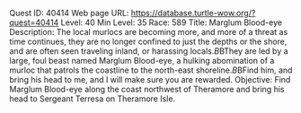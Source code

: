 Quest ID: 40414
Web page URL: https://database.turtle-wow.org/?quest=40414
Level: 40
Min Level: 35
Race: 589
Title: Marglum Blood-eye
Description: The local murlocs are becoming more, and more of a threat as time continues, they are no longer confined to just the depths or the shore, and are often seen traveling inland, or harassing locals.$B$BThey are led by a large, foul beast named Marglum Blood-eye, a hulking abomination of a murloc that patrols the coastline to the north-east shoreline.$B$BFind him, and bring his head to me, and I will make sure you are rewarded.
Objective: Find Marglum Blood-eye along the coast northwest of Theramore and bring his head to Sergeant Terresa on Theramore Isle.
